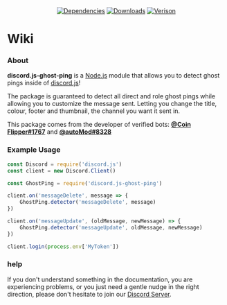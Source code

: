 <div align='center' >
    <a href='https://npmjs.com/package/discord.js-ghost-ping' ><img src='https://david-dm.org/thatsliams/discord.js-ghost-ping.svg?maxAge=3600' alt='Dependencies' ></a>
    <a href='https://npmjs.com/package/discord.js-ghost-ping' ><img src='https://img.shields.io/npm/dt/discord.js-ghost-ping.svg?maxAge=3600' alt='Downloads' ></a>
    <a href='https://npmjs.com/package/discord.js-ghost-ping' ><img src='https://img.shields.io/npm/v/discord.js-ghost-ping.svg?maxAge=3600' alt='Verison' ></a>
</div>

# **Wiki**

### **About**

**discord.js-ghost-ping** is a [Node.js](https://nodejs.org/en/) module that allows you to detect ghost pings inside of [discord.js](https://www.npmjs.com/package/discord.js)!

The package is guaranteed to detect all direct and role ghost pings while allowing you to customize the message sent. Letting you change the title, colour, footer and thumbnail, the channel you want it sent in.

This package comes from the developer of verified bots: [**@Coin Flipper#1767**](https://discord.com/oauth2/authorize?client_id=668850031012610050&scope=bot&permissions=388160) and [**@autoMod#8328**](https://discord.com/oauth2/authorize?client_id=782985846474932315&scope=bot&permissions=77038)

### Example Usage

```js
const Discord = require('discord.js')
const client = new Discord.Client()

const GhostPing = require('discord.js-ghost-ping')

client.on('messageDelete', message => {
    GhostPing.detector('messageDelete', message)
})

client.on('messageUpdate', (oldMessage, newMessage) => {
    GhostPing.detector('messageUpdate', oldMessage, newMessage)
})

client.login(process.env['MyToken'])
```

### help
If you don't understand something in the documentation, you are experiencing problems, or you just need a gentle nudge in the right direction, please don't hesitate to join our [Discord Server](https://discord.gg/2je9aJynqt).
